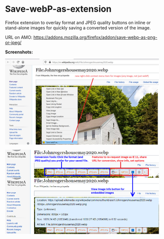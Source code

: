 # Save-webP-as-extension
Firefox extension to overlay format and JPEG quality buttons on inline or stand-alone images for quickly saving a converted version of the image.

URL on AMO: https://addons.mozilla.org/firefox/addon/save-webp-as-png-or-jpeg/

**Screenshots:**

![Image of context menu](screenshots/context-menu_0.5_png_92.jpg)

![Image of format buttons](screenshots/format-buttons_1.0.png)
